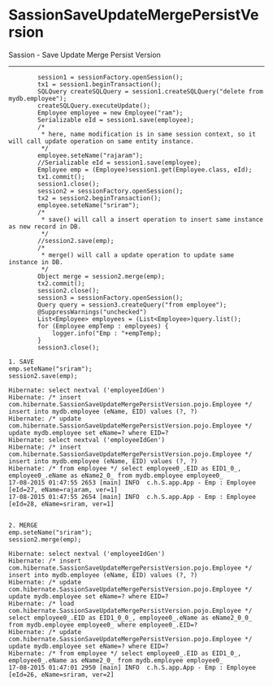 # SassionSaveUpdateMergePersistVersion
Sassion - Save Update Merge Persist Version

------------------------------------------------------------------------------------------------------------

			session1 = sessionFactory.openSession();
			tx1 = session1.beginTransaction();
			SQLQuery createSQLQuery = session1.createSQLQuery("delete from mydb.employee");
			createSQLQuery.executeUpdate();
			Employee employee = new Employee("ram");
			Serializable eId = session1.save(employee);
			/*
			 * here, name modification is in same session context, so it will call update operation on same entity instance.
			 */
			employee.seteName("rajaram");
			//Serializable eId = session1.save(employee);
			Employee emp = (Employee)session1.get(Employee.class, eId);
			tx1.commit();
			session1.close();
			session2 = sessionFactory.openSession();
			tx2 = session2.beginTransaction();
			employee.seteName("sriram");
			/*
			 * save() will call a insert operation to insert same instance as new record in DB.
			 */
			//session2.save(emp);
			/*
			 * merge() will call a update operation to update same instance in DB.
			 */
			Object merge = session2.merge(emp);
			tx2.commit();
			session2.close();
			session3 = sessionFactory.openSession();
			Query query = session3.createQuery("from employee");
			@SuppressWarnings("unchecked")
			List<Employee> employees = (List<Employee>)query.list();
			for (Employee empTemp : employees) {
				logger.info("Emp : "+empTemp);
			}
			session3.close();

	1. SAVE
	emp.seteName("sriram");
	session2.save(emp);
	
	Hibernate: select nextval ('employeeIdGen')
	Hibernate: /* insert com.hibernate.SassionSaveUpdateMergePersistVersion.pojo.Employee */ insert into mydb.employee (eName, EID) values (?, ?)
	Hibernate: /* update com.hibernate.SassionSaveUpdateMergePersistVersion.pojo.Employee */ update mydb.employee set eName=? where EID=?
	Hibernate: select nextval ('employeeIdGen')
	Hibernate: /* insert com.hibernate.SassionSaveUpdateMergePersistVersion.pojo.Employee */ insert into mydb.employee (eName, EID) values (?, ?)
	Hibernate: /* from employee */ select employee0_.EID as EID1_0_, employee0_.eName as eName2_0_ from mydb.employee employee0_
	17-08-2015 01:47:55 2653 [main] INFO  c.h.S.app.App - Emp : Employee [eId=27, eName=rajaram, ver=1] 
	17-08-2015 01:47:55 2654 [main] INFO  c.h.S.app.App - Emp : Employee [eId=28, eName=sriram, ver=1]


	2. MERGE
	emp.seteName("sriram");
	session2.merge(emp);
	
	Hibernate: select nextval ('employeeIdGen')
	Hibernate: /* insert com.hibernate.SassionSaveUpdateMergePersistVersion.pojo.Employee */ insert into mydb.employee (eName, EID) values (?, ?)
	Hibernate: /* update com.hibernate.SassionSaveUpdateMergePersistVersion.pojo.Employee */ update mydb.employee set eName=? where EID=?
	Hibernate: /* load com.hibernate.SassionSaveUpdateMergePersistVersion.pojo.Employee */ select employee0_.EID as EID1_0_0_, employee0_.eName as eName2_0_0_ from mydb.employee employee0_ where employee0_.EID=?
	Hibernate: /* update com.hibernate.SassionSaveUpdateMergePersistVersion.pojo.Employee */ update mydb.employee set eName=? where EID=?
	Hibernate: /* from employee */ select employee0_.EID as EID1_0_, employee0_.eName as eName2_0_ from mydb.employee employee0_
	17-08-2015 01:47:01 2950 [main] INFO  c.h.S.app.App - Emp : Employee [eId=26, eName=sriram, ver=2] 
